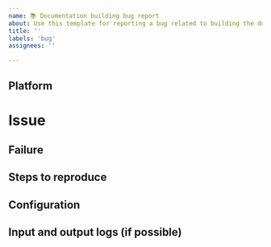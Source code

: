 ```yaml
---
name: 📚 Documentation building bug report
about: Use this template for reporting a bug related to building the documentation.
title: ''
labels: 'bug'
assignees: ''

---
```


## Platform
<!-- Name and version of OS -->

# Issue

## Failure

## Steps to reproduce
<!-- A description of how to trigger this bug. -->

## Configuration

## Input and output logs (if possible)
